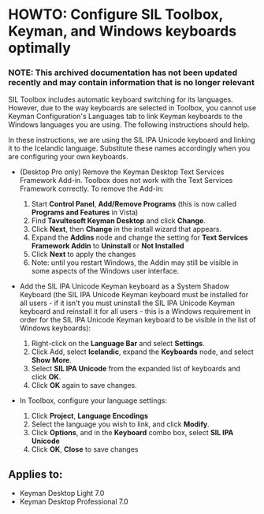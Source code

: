 # HOWTO: Configure SIL Toolbox, Keyman, and Windows keyboards optimally

### **NOTE**: This archived documentation has not been updated recently and may contain information that is no longer relevant

SIL Toolbox includes automatic keyboard switching for its languages.  However, due to the way keyboards are selected in Toolbox, you cannot use Keyman Configuration's Languages tab to link Keyman keyboards to the Windows languages you are using.  The following instructions should help.

In these instructions, we are using the SIL IPA Unicode keyboard and linking it to the Icelandic language.  Substitute these names accordingly when you are configuring your own keyboards.

- (Desktop Pro only) Remove the Keyman Desktop Text Services Framework Add-in.  Toolbox does not work with the Text Services Framework correctly.  To remove the Add-in:
  1. Start **Control Panel**, **Add/Remove Programs** (this is now called **Programs and Features** in Vista)
  2. Find **Tavultesoft Keyman Desktop** and click **Change**.
  3. Click **Next**, then **Change** in the install wizard that appears.
  4. Expand the **Addins** node and change the setting for **Text Services Framework Addin** to **Uninstall** or **Not Installed**
  5. Click **Next** to apply the changes
  6. Note: until you restart Windows, the Addin may still be visible in some aspects of the Windows user interface.


- Add the SIL IPA Unicode Keyman keyboard as a System Shadow Keyboard (the SIL IPA Unicode Keyman keyboard must be installed for all users - if it isn't you must uninstall the SIL IPA Unicode Keyman keyboard and reinstall it for all users - this is a Windows requirement in order for the SIL IPA Unicode Keyman keyboard to be visible in the list of Windows keyboards):
  1. Right-click on the **Language Bar** and select **Settings**.
  2. Click Add, select **Icelandic**, expand the **Keyboards** node, and select **Show More**.
  3. Select **SIL IPA Unicode** from the expanded list of keyboards and click **OK**.
  4. Click **OK** again to save changes.  


- In Toolbox, configure your language settings:
   1. Click **Project**, **Language Encodings**
   2. Select the language you wish to link, and click **Modify**.
   3. Click **Options**, and in the **Keyboard** combo box, select **SIL IPA Unicode**
   4. Click **OK**, **Close** to save changes

  
## Applies to:
 * Keyman Desktop Light 7.0
 * Keyman Desktop Professional 7.0